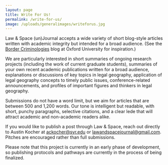 ```yaml
---
layout: page
title: Write For Us!
permalink: /write-for-us/
image: /uploads/generalimages/writeforus.jpg
---
```


Law & Space (un)Journal accepts a wide variety of short blog-style articles written with academic integrity but intended for a broad audience. (See the [Border Criminologies](https://www.law.ox.ac.uk/research-subject-groups/centre-criminology/centreborder-criminologies) blog at Oxford University for inspiration.)

We are particularly interested in short summaries of ongoing research projects (including the work of current graduate students), summaries of your own recent academic publications written for a broad audience, explanations or discussions of key topics in legal geography, application of legal geography concepts to timely public issues, conference-related announcements, and profiles of important figures and thinkers in legal geography.

Submissions do not have a word limit, but we aim for articles that are between 500 and 1,200 words. Our tone is intelligent but readable, with short, punchy paragraphs, selective citations, and a clear lede that will attract academic and non-academic readers alike.

If you would like to publish a post through Law & Space, reach out directly to Austin Kocher at ackocher@syr.edu or lawandspacejournal@gmail.com. Pitches are encouraged rather than full submissions.

Please note that this project is currently in an early phase of development, so publishing protocols and pathways are currently in the process of being finalized.
